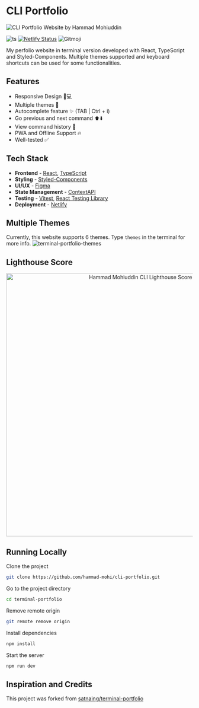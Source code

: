 # CLI Portfolio

![CLI Portfolio Website by Hammad Mohiuddin](https://user-images.githubusercontent.com/53733092/194220661-e2ff8b4c-f64a-4b64-a836-c52fae6bbcda.png)

![ts](https://badgen.net/badge/Built%20With/TypeScript/blue?style=flat-square)
[![Netlify Status](https://api.netlify.com/api/v1/badges/81fdb91d-c06f-46c2-b18d-dfc6f090f281/deploy-status)](https://app.netlify.com/sites/terminal-sn/deploys)
![Gitmoji](https://img.shields.io/badge/gitmoji-%20😜%20😍-FFDD67.svg?style=flat-square)

My perfolio website in terminal version developed with React, TypeScript and Styled-Components. Multiple themes supported and keyboard shortcuts can be used for some functionalities.

## Features

- Responsive Design 📱💻
- Multiple themes 🎨
- Autocomplete feature ✨ (TAB | Ctrl + i)
- Go previous and next command ⬆️⬇️
- View command history 📖
- PWA and Offline Support 🔥
- Well-tested ✅

## Tech Stack

- **Frontend** - [React](https://reactjs.org/), [TypeScript](https://www.typescriptlang.org/)
- **Styling** - [Styled-Components](https://styled-components.com/)
- **UI/UX** - [Figma](https://figma.com/)
- **State Management** - [ContextAPI](https://reactjs.org/docs/context.html)
- **Testing** - [Vitest](https://vitest.dev/), [React Testing Library](https://testing-library.com/)
- **Deployment** - [Netlify](https://app.netlify.com/)

## Multiple Themes

Currently, this website supports 6 themes. Type `themes` in the terminal for more info.
![terminal-portfolio-themes](https://user-images.githubusercontent.com/53733092/194221801-94f1c28b-4865-4b7f-a73e-d41132519bea.png)

## Lighthouse Score

<p align="center">
<img width="710" alt="Hammad Mohiuddin CLI Lighthouse Score" src="public/lighthouse-result.svg">
</p>

## Running Locally

Clone the project

```bash
git clone https://github.com/hammad-mohi/cli-portfolio.git
```

Go to the project directory

```bash
cd terminal-portfolio
```

Remove remote origin

```bash
git remote remove origin
```

Install dependencies

```bash
npm install
```

Start the server

```bash
npm run dev
```

## Inspiration and Credits

This project was forked from [satnaing/terminal-portfolio](https://github.com/satnaing/terminal-portfolio)
